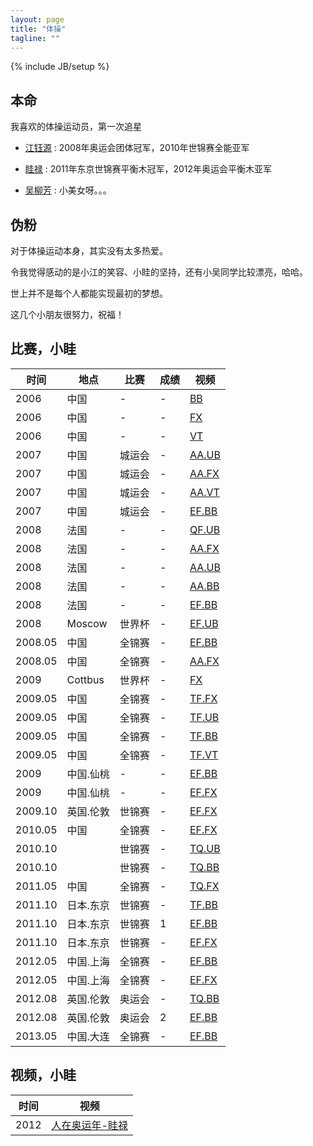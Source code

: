 ```yaml
---
layout: page
title: "体操"
tagline: ""
---
```

{% include JB/setup %}


## 本命


我喜欢的体操运动员，第一次追星

   - [江钰源](http://baike.baidu.com/view/1141154.htm) : 2008年奥运会团体冠军，2010年世锦赛全能亚军

   - [眭禄](http://baike.baidu.com/view/2276355.htm) : 2011年东京世锦赛平衡木冠军，2012年奥运会平衡木亚军

   - [吴柳芳](http://baike.baidu.com/view/2870870.htm) : 小美女呀。。。


## 伪粉


   对于体操运动本身，其实没有太多热爱。

   令我觉得感动的是小江的笑容、小眭的坚持，还有小吴同学比较漂亮，哈哈。

   世上并不是每个人都能实现最初的梦想。

   这几个小朋友很努力，祝福！

## 比赛，小眭

| 时间 | 地点 | 比赛 | 成绩 | 视频 |
| ---- | ---- | ---- | ---- | ---- |
| 2006 | 中国 | - | - | [BB](http://www.youtube.com/watch?v=hur3WXued0E)
| 2006 | 中国 | - | - | [FX](http://www.youtube.com/watch?v=RrSch-Gh8aY)
| 2006 | 中国 | - | - | [VT](http://www.youtube.com/watch?v=yD4Y_gbE7Gc)
| 2007 | 中国 | 城运会 | - | [AA.UB](http://www.youtube.com/watch?v=bxSNFDX0wiM)
| 2007 | 中国 | 城运会 | - | [AA.FX](https://www.youtube.com/watch?v=PPWThfyjqsM)
| 2007 | 中国 | 城运会 | - | [AA.VT](https://www.youtube.com/watch?v=SF9zyNQqJy0)
| 2007 | 中国 | 城运会 | - | [EF.BB](https://www.youtube.com/watch?v=3ayUwvyVZ48)
| 2008 | 法国 | - | - | [QF.UB](https://www.youtube.com/watch?v=e_2tTIZnipU)
| 2008 | 法国 | - | - | [AA.FX](https://www.youtube.com/watch?v=fgNZ1dzekiY)
| 2008 | 法国 | - | - | [AA.UB](https://www.youtube.com/watch?v=oqV6ujP2Yik)
| 2008 | 法国 | - | - | [AA.BB](https://www.youtube.com/watch?v=3qBhYkVHOUA)
| 2008 | 法国 | - | - | [EF.BB](https://www.youtube.com/watch?v=IfsDWPux57g)
| 2008 | Moscow | 世界杯 | - | [EF.UB](https://www.youtube.com/watch?v=0MKStt0mQ28)
| 2008.05 | 中国 | 全锦赛 | - | [EF.BB](https://www.youtube.com/watch?v=dgTFHGoeuNw)
| 2008.05 | 中国 | 全锦赛 | - | [AA.FX](https://www.youtube.com/watch?v=k8n1ED5ojTU)
| 2009 | Cottbus | 世界杯 | - | [FX](https://www.youtube.com/watch?v=U6C2YlEb7ek)
| 2009.05 | 中国 | 全锦赛 | - | [TF.FX](http://www.youtube.com/watch?v=7FEPr8i6El0)
| 2009.05 | 中国 | 全锦赛 | - | [TF.UB](https://www.youtube.com/watch?v=gSg1-eFiEfg)
| 2009.05 | 中国 | 全锦赛 | - | [TF.BB](https://www.youtube.com/watch?v=dH1_d-TLCbM)
| 2009.05 | 中国 | 全锦赛 | - | [TF.VT](https://www.youtube.com/watch?v=LA4eJUMTNco)
| 2009 | 中国.仙桃 | - | - | [EF.BB](https://www.youtube.com/watch?v=oYjnXRYG1qc)
| 2009 | 中国.仙桃 | - | - | [EF.FX](http://www.youtube.com/watch?v=pjpar-BmG0w)
| 2009.10 | 英国.伦敦 | 世锦赛 | - | [EF.FX](http://www.youtube.com/watch?v=obfKBCbkthM)
| 2010.05 | 中国 | 全锦赛 | - | [EF.FX](https://www.youtube.com/watch?v=yeCtydIuj78)
| 2010.10 |  | 世锦赛 | - | [TQ.UB](https://www.youtube.com/watch?v=2iHHAhk_4v0)
| 2010.10 |  | 世锦赛 | - | [TQ.BB](http://www.youtube.com/watch?v=jA0dyEbKjxk)
| 2011.05 | 中国 | 全锦赛 | - | [TQ.FX](http://www.youtube.com/watch?v=-TA9fObjnOo)
| 2011.10 | 日本.东京 | 世锦赛 | - | [TF.BB](https://www.youtube.com/watch?v=cH4fFFxKdOY)
| 2011.10 | 日本.东京 | 世锦赛 | 1 | [EF.BB](http://www.youtube.com/watch?v=6aHELPgdUdg)
| 2011.10 | 日本.东京 | 世锦赛 | - | [EF.FX](http://www.youtube.com/watch?v=AGhWYUHEH7E)
| 2012.05 | 中国.上海 | 全锦赛 | - | [EF.BB](http://www.youtube.com/watch?v=Fj9p2uqUzoQ)
| 2012.05 | 中国.上海 | 全锦赛 | - | [EF.FX](http://www.youtube.com/watch?v=ifXJyTrtfaA)
| 2012.08 | 英国.伦敦 | 奥运会 | - | [TQ.BB](https://www.youtube.com/watch?v=f5s0AaNWIsI)
| 2012.08 | 英国.伦敦 | 奥运会 | 2 | [EF.BB](http://www.youtube.com/watch?v=AtD4hHmtN8U)
| 2013.05 | 中国.大连 | 全锦赛 | - | [EF.BB](http://www.youtube.com/watch?v=-xmwa9hsEe4)

## 视频，小眭

| 时间 | 视频 |
| ---- | ---- |
| 2012 | [人在奥运年-眭禄](https://www.youtube.com/watch?v=FB5zgPjDW24)

